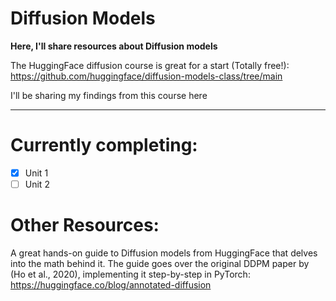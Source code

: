 
# Diffusion Models

**Here, I'll share resources about Diffusion models**

The HuggingFace diffusion course is great for a start (Totally free!): https://github.com/huggingface/diffusion-models-class/tree/main

I'll be sharing my findings from this course here

---
# Currently completing:
- [X] Unit 1
- [ ] Unit 2

# Other Resources:

A great hands-on guide to Diffusion models from HuggingFace that delves into the math behind it. The guide goes over the original DDPM paper by (Ho et al., 2020), implementing it step-by-step in PyTorch: https://huggingface.co/blog/annotated-diffusion




